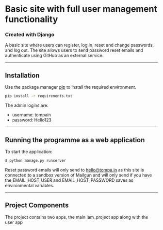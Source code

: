 # Basic site with full user management functionality
### Created with Django

A basic site where users can register, log in, reset and change passwords, and log out. The site allows users to send password reset emails and authenticate using GitHub as an external service. 

---

## Installation

Use the package manager [pip](https://pip.pypa.io/en/stable/) to install the required environment.

```bash
pip install -r requirements.txt
```

The admin logins are:
- username: tompain
- password: Hello123 

---

## Running the programme as a web application

To start the application:

```bash
$ python manage.py runserver
```

Reset password emails will only send to hello@tompa.in as this site is connected to a sandbox version of Mailgun and will only send if you have the EMAIL_HOST_USER and EMAIL_HOST_PASSWORD saves as environmental variables. 

---

## Project Components

The project contains two apps, the main iam_project app along with the user app
